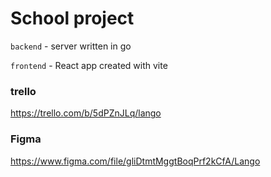 # School project

`backend` - server written in go

`frontend` - React app created with vite

### trello
https://trello.com/b/5dPZnJLq/lango

### Figma
https://www.figma.com/file/gliDtmtMggtBoqPrf2kCfA/Lango
